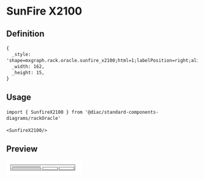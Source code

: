 # SunFire X2100

## Definition

```
{
  _style: 'shape=mxgraph.rack.oracle.sunfire_x2100;html=1;labelPosition=right;align=left;spacingLeft=15;dashed=0;shadow=0;fillColor=#ffffff;',
  _width: 162,
  _height: 15,
}
```

## Usage

```
import { SunfireX2100 } from '@diac/standard-components-diagrams/rackOracle'

<SunfireX2100/>
```

## Preview

<img src="./sunfire-x2100.png" width="200"/>
